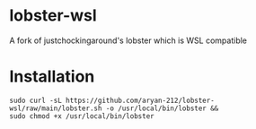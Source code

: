 # lobster-wsl
A fork of justchockingaround's lobster which is WSL compatible
# Installation
```
sudo curl -sL https://github.com/aryan-212/lobster-wsl/raw/main/lobster.sh -o /usr/local/bin/lobster &&
sudo chmod +x /usr/local/bin/lobster
```
